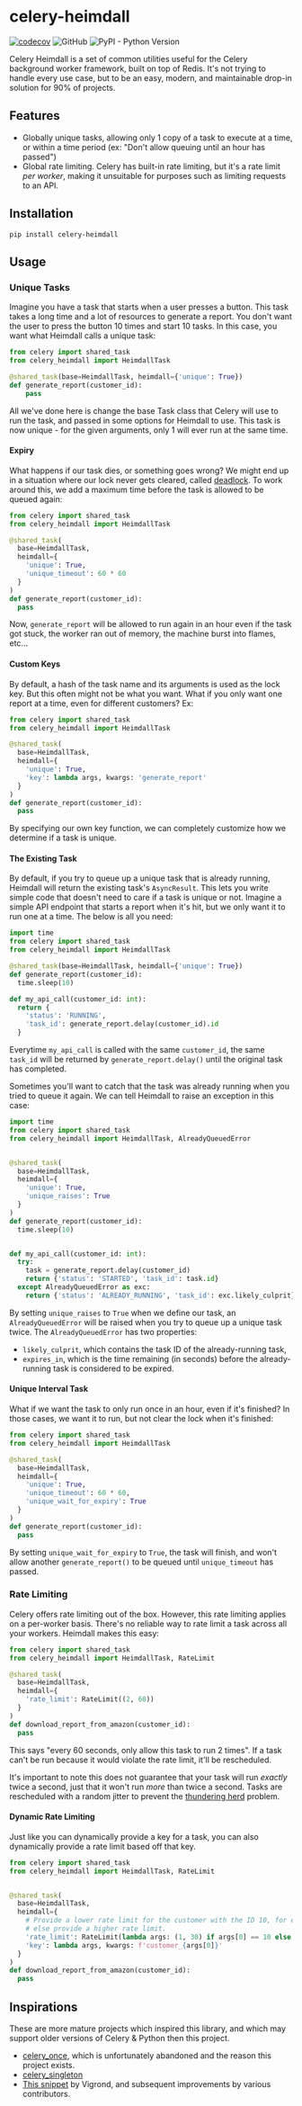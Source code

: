 # celery-heimdall

[![codecov](https://codecov.io/gh/TkTech/celery-heimdall/branch/main/graph/badge.svg?token=1A2CVHQ25Q)](https://codecov.io/gh/TkTech/celery-heimdall)
![GitHub](https://img.shields.io/github/license/tktech/celery-heimdall)
![PyPI - Python Version](https://img.shields.io/pypi/pyversions/celery-heimdall)

Celery Heimdall is a set of common utilities useful for the Celery background
worker framework, built on top of Redis. It's not trying to handle every use
case, but to be an easy, modern, and maintainable drop-in solution for 90% of
projects.

## Features

- Globally unique tasks, allowing only 1 copy of a task to execute at a time, or
  within a time period (ex: "Don't allow queuing until an hour has passed")
- Global rate limiting. Celery has built-in rate limiting, but it's a rate limit
  _per worker_, making it unsuitable for purposes such as limiting requests to
  an API.

## Installation

`pip install celery-heimdall`

## Usage

### Unique Tasks

Imagine you have a task that starts when a user presses a button. This task
takes a long time and a lot of resources to generate a report. You don't want
the user to press the button 10 times and start 10 tasks. In this case, you
want what Heimdall calls a unique task:

```python
from celery import shared_task
from celery_heimdall import HeimdallTask

@shared_task(base=HeimdallTask, heimdall={'unique': True})
def generate_report(customer_id):
    pass
```

All we've done here is change the base Task class that Celery will use to run
the task, and passed in some options for Heimdall to use. This task is now
unique - for the given arguments, only 1 will ever run at the same time.

#### Expiry

What happens if our task dies, or something goes wrong? We might end up in a
situation where our lock never gets cleared, called [deadlock][]. To work around
this, we add a maximum time before the task is allowed to be queued again:


```python
from celery import shared_task
from celery_heimdall import HeimdallTask

@shared_task(
  base=HeimdallTask,
  heimdall={
    'unique': True,
    'unique_timeout': 60 * 60
  }
)
def generate_report(customer_id):
  pass
```

Now, `generate_report` will be allowed to run again in an hour even if the
task got stuck, the worker ran out of memory, the machine burst into flames,
etc...

#### Custom Keys

By default, a hash of the task name and its arguments is used as the lock key.
But this often might not be what you want. What if you only want one report at
a time, even for different customers? Ex:

```python
from celery import shared_task
from celery_heimdall import HeimdallTask

@shared_task(
  base=HeimdallTask,
  heimdall={
    'unique': True,
    'key': lambda args, kwargs: 'generate_report'
  }
)
def generate_report(customer_id):
  pass
```
By specifying our own key function, we can completely customize how we determine
if a task is unique.

#### The Existing Task

By default, if you try to queue up a unique task that is already running,
Heimdall will return the existing task's `AsyncResult`. This lets you write
simple code that doesn't need to care if a task is unique or not. Imagine a
simple API endpoint that starts a report when it's hit, but we only want it
to run one at a time. The below is all you need:

```python
import time
from celery import shared_task
from celery_heimdall import HeimdallTask

@shared_task(base=HeimdallTask, heimdall={'unique': True})
def generate_report(customer_id):
  time.sleep(10)

def my_api_call(customer_id: int):
  return {
    'status': 'RUNNING',
    'task_id': generate_report.delay(customer_id).id
  }
```

Everytime `my_api_call` is called with the same `customer_id`, the same
`task_id` will be returned by `generate_report.delay()` until the original task
has completed.

Sometimes you'll want to catch that the task was already running when you tried
to queue it again. We can tell Heimdall to raise an exception in this case:

```python
import time
from celery import shared_task
from celery_heimdall import HeimdallTask, AlreadyQueuedError


@shared_task(
  base=HeimdallTask,
  heimdall={
    'unique': True,
    'unique_raises': True
  }
)
def generate_report(customer_id):
  time.sleep(10)


def my_api_call(customer_id: int):
  try:
    task = generate_report.delay(customer_id)
    return {'status': 'STARTED', 'task_id': task.id}
  except AlreadyQueuedError as exc:
    return {'status': 'ALREADY_RUNNING', 'task_id': exc.likely_culprit}
```

By setting `unique_raises` to `True` when we define our task, an
`AlreadyQueuedError` will be raised when you try to queue up a unique task
twice. The `AlreadyQueuedError` has two properties:

- `likely_culprit`, which contains the task ID of the already-running task,
- `expires_in`, which is the time remaining (in seconds) before the 
  already-running task is considered to be expired.

#### Unique Interval Task

What if we want the task to only run once in an hour, even if it's finished?
In those cases, we want it to run, but not clear the lock when it's finished:

```python
from celery import shared_task
from celery_heimdall import HeimdallTask

@shared_task(
  base=HeimdallTask,
  heimdall={
    'unique': True,
    'unique_timeout': 60 * 60,
    'unique_wait_for_expiry': True
  }
)
def generate_report(customer_id):
  pass
```

By setting `unique_wait_for_expiry` to `True`, the task will finish, and won't
allow another `generate_report()` to be queued until `unique_timeout` has
passed.

### Rate Limiting

Celery offers rate limiting out of the box. However, this rate limiting applies
on a per-worker basis. There's no reliable way to rate limit a task across all
your workers. Heimdall makes this easy:

```python
from celery import shared_task
from celery_heimdall import HeimdallTask, RateLimit

@shared_task(
  base=HeimdallTask,
  heimdall={
    'rate_limit': RateLimit((2, 60))
  }
)
def download_report_from_amazon(customer_id):
  pass
```

This says "every 60 seconds, only allow this task to run 2 times". If a task
can't be run because it would violate the rate limit, it'll be rescheduled.

It's important to note this does not guarantee that your task will run _exactly_
twice a second, just that it won't run _more_ than twice a second. Tasks are
rescheduled with a random jitter to prevent the [thundering herd][] problem.


#### Dynamic Rate Limiting

Just like you can dynamically provide a key for a task, you can also
dynamically provide a rate limit based off that key.


```python
from celery import shared_task
from celery_heimdall import HeimdallTask, RateLimit


@shared_task(
  base=HeimdallTask,
  heimdall={
    # Provide a lower rate limit for the customer with the ID 10, for everyone
    # else provide a higher rate limit.
    'rate_limit': RateLimit(lambda args: (1, 30) if args[0] == 10 else (2, 30)),
    'key': lambda args, kwargs: f'customer_{args[0]}'
  }
)
def download_report_from_amazon(customer_id):
  pass
```


## Inspirations

These are more mature projects which inspired this library, and which may
support older versions of Celery & Python then this project.

- [celery_once][], which is unfortunately abandoned and the reason this project
  exists.
- [celery_singleton][]
- [This snippet][snip] by Vigrond, and subsequent improvements by various
  contributors.


[celery_once]: https://github.com/cameronmaske/celery-once
[celery_singleton]: https://github.com/steinitzu/celery-singleton
[deadlock]: https://en.wikipedia.org/wiki/Deadlock
[thundering herd]: https://en.wikipedia.org/wiki/Thundering_herd_problem
[snip]: https://gist.github.com/Vigrond/2bbea9be6413415e5479998e79a1b11a